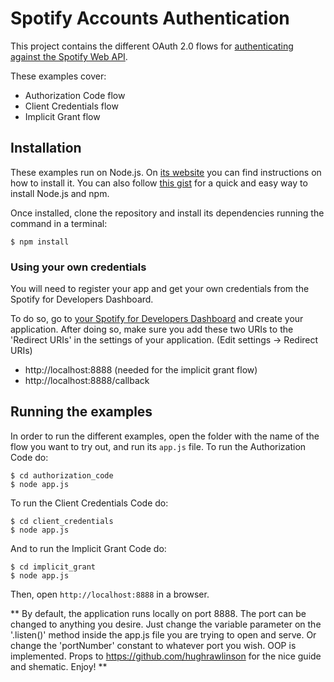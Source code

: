 # Spotify Accounts Authentication

This project contains the different OAuth 2.0 flows for [authenticating against the Spotify Web API](https://developer.spotify.com/web-api/authorization-guide/).

These examples cover:

* Authorization Code flow
* Client Credentials flow
* Implicit Grant flow

## Installation

These examples run on Node.js. On [its website](http://www.nodejs.org/download/) you can find instructions on how to install it. You can also follow [this gist](https://gist.github.com/isaacs/579814) for a quick and easy way to install Node.js and npm.

Once installed, clone the repository and install its dependencies running the command in a terminal:

    $ npm install

### Using your own credentials
You will need to register your app and get your own credentials from the Spotify for Developers Dashboard.

To do so, go to [your Spotify for Developers Dashboard](https://beta.developer.spotify.com/dashboard) and create your application.
After doing so, make sure you add these two URIs to the 'Redirect URIs' in the settings of your application. (Edit settings -> Redirect URIs)

* http://localhost:8888 (needed for the implicit grant flow)
* http://localhost:8888/callback

## Running the examples
In order to run the different examples, open the folder with the name of the flow you want to try out, and run its `app.js` file. To run the Authorization Code do:

    $ cd authorization_code
    $ node app.js

To run the Client Credentials Code do:

    $ cd client_credentials
    $ node app.js
    
And to run the Implicit Grant Code do:

    $ cd implicit_grant
    $ node app.js
    
Then, open `http://localhost:8888` in a browser. 

** By default, the application runs locally on port 8888. The port can be changed to anything you desire. Just change the variable parameter on the '.listen()' method inside the app.js file you are trying to open and serve. Or change the 'portNumber' constant to whatever port you wish. OOP is implemented. Props to https://github.com/hughrawlinson for the nice guide and shematic. Enjoy! **
